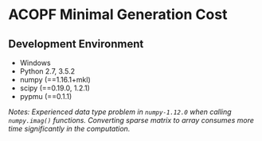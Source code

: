 # ACOPF Minimal Generation Cost

## Development Environment

* Windows
* Python 2.7, 3.5.2
* numpy (==1.16.1+mkl)
* scipy (==0.19.0, 1.2.1)
* pypmu (==0.1.1)

*Notes: Experienced data type problem in `numpy-1.12.0` when calling `numpy.imag()` functions. Converting sparse matrix to array consumes more time significantly in the computation.*
